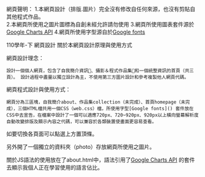 網頁聲明：
1.本網頁設計（排版.圖片）完全沒有修改自任何來源，也沒有剪貼自其他程式作品。                                                                                        
2.本網頁所使用之圖片圖標為自創未經允許請勿使用
3.網頁所使用圖表套件源於[Google Charts API](https://developers.google.com/chart)
4.網頁所使用字型源自於[Google fonts](https://fonts.google.com)







110學年-下 網頁設計 關於本網頁設計原理與使用方式

網頁設計理念：

    設計一個個人網頁，包含了自我簡介資訊、攝影＆程式作品集和一個統整資訊的首頁（共三頁）。 設計過程中盡量以獨立設計為主，不使用第三方圖片設計和參考複製他人網頁代碼。

網頁程式設計與使用方式：

    網頁分為三區塊，自我簡介about、作品集collection（未完成）、首頁homepage（未完成），三個HTML檔共用一個CSS（web.css）檔，所使用字型[Google fonts]() 套件放在CSS中去宣告，在檔案中設計了一個可以適應720px、720~920px、920px以上橫向螢幕解析度自動改變排版及顯示內容之代碼，可以兼容於各類裝置使畫面更容易查看。

如要切換各頁面可以點選上方置頂條。

另外開了一個獨立的資料夾（photo）存放網頁所使用之圖片。

關於JS語法的使用放在了about.html中，語法引用了[Google Charts API](https://developers.google.com/chart) 的套件去顯示我個人正在學習使用的語言佔比。

